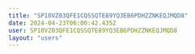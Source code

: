 ```yaml
---
title: "SP10VZ03QFE1CQSSQTE89YQ3EB6PDHZZNKEQJMQD8"
date: 2024-04-23T06:00:42.435Z
user: SP10VZ03QFE1CQSSQTE89YQ3EB6PDHZZNKEQJMQD8
layout: "users"
---
```

    